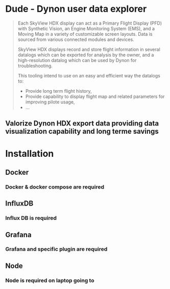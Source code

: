 # Dude - Dynon user data explorer

> Each SkyView HDX display can act as a Primary Flight Display (PFD) with Synthetic Vision, an
Engine Monitoring System (EMS), and a Moving Map in a variety of customizable screen
layouts. Data is sourced from various connected modules and devices.
>
> SkyView HDX displays record and store flight information in several datalogs which can be
exported for analysis by the owner, and a high-resolution datalog which can be used by Dynon
for troubleshooting. 
>
> This tooling intend to use on an easy and efficient way the datalogs to:  
>  - Provide long term flight history,
>  - Provide capability to display flight map and related parameters for improving pilote usage,
>  - ...


## Valorize Dynon HDX export data providing data visualization capability and long terme savings

# Installation
## Docker
### Docker & docker compose are required

## InfluxDB
### Influx DB is required

## Grafana
### Grafana and specific plugin are required 

## Node
### Node is required on laptop going to 
